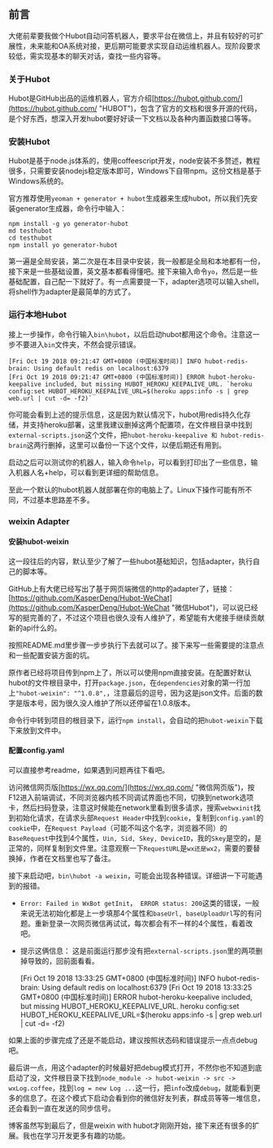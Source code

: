 ## 前言 ##

 大佬前辈要我做个Hubot自动问答机器人，要求平台在微信上，并且有较好的可扩展性，未来能和OA系统对接，更后期可能要求实现自动运维机器人。现阶段要求较低，需实现基本的聊天对话，查找一些内容等。

### 关于Hubot ###

 Hubot是GitHub出品的运维机器人，官方介绍[https://hubot.github.com/](https://hubot.github.com/ "HUBOT")，包含了官方的文档和很多开源的代码，是个好东西，想深入开发hubot要好好读一下文档以及各种内置函数接口等等。

### 安装Hubot ###

 Hubot是基于node.js体系的，使用coffeescript开发，node安装不多赘述，教程很多，只需要安装nodejs稳定版本即可，Windows下自带npm。这份文档是基于Windows系统的。

 官方推荐使用`yeoman + generator + hubot`生成器来生成hubot，所以我们先安装generator生成器，命令行中输入：

 	npm install -g yo generator-hubot
 	md testhubot
 	cd testhubot
 	npm install yo generator-hubot

 第一遍是全局安装，第二次是在本目录中安装，我一般都是全局和本地都有一份，接下来是一些基础设置，英文基本都看得懂吧。接下来输入命令`yo`，然后是一些基础配置，自己配一下就好了。有一点需要提一下，adapter选项可以输入shell，将shell作为adapter是最简单的方式了。

### 运行本地Hubot ###

 接上一步操作，命令行输入`bin\hubot`，以后启动hubot都用这个命令。注意这一步不要进入`bin`文件夹，不然会提示错误。

 	[Fri Oct 19 2018 09:21:47 GMT+0800 (中国标准时间)] INFO hubot-redis-brain: Using default redis on localhost:6379
 	[Fri Oct 19 2018 09:21:47 GMT+0800 (中国标准时间)] ERROR hubot-heroku-keepalive included, but missing HUBOT_HEROKU_KEEPALIVE_URL. `heroku config:set HUBOT_HEROKU_KEEPALIVE_URL=$(heroku apps:info -s | grep web.url | cut -d= -f2)`

 你可能会看到上述的提示信息，这是因为默认情况下，hubot用redis持久化存储，并支持heroku部署，这里我建议删掉这两个配置项，在文件根目录中找到`external-scripts.json`这个文件，把`hubot-heroku-keepalive 和 hubot-redis-brain`这两行删掉，这里可以备份一下这个文件，以便后期还有用到。

 启动之后可以测试你的机器人，输入命令`help`，可以看到打印出了一些信息，输入机器人名+help，可以看到更详细的帮助信息。

 至此一个默认的hubot机器人就部署在你的电脑上了。Linux下操作可能有所不同，不过基本思路差不多。

### weixin Adapter ###

#### 安装hubot-weixin ####

 这一段往后的内容，默认至少了解了一些hubot基础知识，包括adapter，执行自己的脚本等。

 GitHub上有大佬已经写出了基于网页端微信的http的adapter了，链接：[https://github.com/KasperDeng/Hubot-WeChat](https://github.com/KasperDeng/Hubot-WeChat "微信Hubot")，可以说已经写的挺完善的了，不过这个项目也很久没有人维护了，希望能有大佬接手继续贡献新的api什么的。

 按照README.md里步骤一步步执行下去就可以了。接下来写一些需要提的注意点和一些配置安装方面的坑。

 原作者已经将项目传到npm上了，所以可以使用npm直接安装。在配置好默认hubot的文件根目录中，打开`package.json`，在`dependencies`对象的第一行加上`"hubot-weixin": "^1.0.8",`，注意最后的逗号，因为这是json文件。后面的数字是版本号，因为很久没人维护了所以还停留在1.0.8版本。

 命令行中转到项目的根目录下，运行`npm install`，会自动的把`hubot-weixin`下载下来放到文件中。

#### 配置config.yaml ####

 可以直接参考readme，如果遇到问题再往下看吧。

 访问微信网页版[https://wx.qq.com/](https://wx.qq.com/ "微信网页版")，按F12进入前端调试，不同浏览器内核不同调试界面也不同，切换到network选项卡，然后扫码登录，注意这时候能在network里看到很多请求，搜索`webwxinit`找到初始化请求，在请求头部`Request Header`中找到`cookie`，复制到`config.yaml`的`cookie`中，在`Request Payload`（可能不叫这个名字，浏览器不同）的`BaseRequest`中找到4个属性，`Uin, Sid, Skey, DeviceID`，我的`Skey`是空的，是正常的，同样复制到文件里。注意观察一下`RequestURL`是`wx还是wx2`，需要的要替换掉，作者在文档里也写了备注。

 接下来启动吧，`bin\hubot -a weixin`，可能会出现各种错误。详细讲一下可能遇到的报错。

 - `Error: Failed in WxBot getInit`，` ERROR status: 200`这类的错误，一般来说无法初始化都是上一步填那4个属性和`baseUrl, baseUploadUrl`写的有问题。重新登录一次网页微信再试试，每次都会有不一样的4个属性，看着改吧。
 - 提示这俩信息：
 这是前面运行那步没有把`external-scripts.json`里的两项删掉导致的，回前面看看。

 	[Fri Oct 19 2018 13:33:25 GMT+0800 (中国标准时间)] INFO hubot-redis-brain: Using default redis on localhost:6379
 	[Fri Oct 19 2018 13:33:25 GMT+0800 (中国标准时间)] ERROR hubot-heroku-keepalive included, but missing HUBOT_HEROKU_KEEPALIVE_URL. heroku config:set HUBOT_HEROKU_KEEPALIVE_URL=$(heroku apps:info -s | grep web.url | cut -d= -f2)

 如果上面的步骤完成了还是不能启动，建议按照状态码和错误提示一点点debug吧。

 最后讲一点，用这个adapter的时候最好把debug模式打开，不然你也不知道到底启动了没，文件根目录下找到`node_module -> hubot-weixin -> src -> wxLog.coffee`，找到`log = new Log ...`这一行，把`info`改成`debug`，就能看到更多的信息了。在这个模式下启动会看到你的微信好友列表，群成员等等一堆信息，还会看到一直在发送的同步信号。

 博客虽然写到最后了，但是weixin with hubot才刚刚开始，接下来还有很多的扩展。我也在学习开发更多有趣的功能。